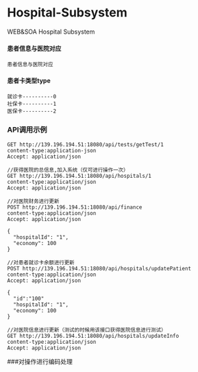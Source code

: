 # Hospital-Subsystem
WEB&amp;SOA Hospital Subsystem

#### 患者信息与医院对应
```
患者信息与医院对应
```

#### 患者卡类型type
```
就诊卡----------0
社保卡----------1
医保卡----------2
```

### API调用示例
```
GET http://139.196.194.51:18080/api/tests/getTest/1
content-type:application-json
Accept: application/json
```

```
//获得医院的总信息,加入系统（仅可进行操作一次）
GET http://139.196.194.51:18080/api/hospitals/1
content-type:application/json
Accept: application/json
```

```
//对医院财务进行更新
POST http://139.196.194.51:18080/api/finance
content-type:application/json
Accept: application/json

{
  "hospitalId": "1",
  "economy": 100
}
```

```
//对患者就诊卡余额进行更新
POST http://139.196.194.51:18080/api/hospitals/updatePatient
content-type:application/json
Accept: application/json

{
  "id":"100"
  "hospitalId": "1",
  "economy": 100
}
```

```
//对医院信息进行更新（测试的时候用该接口获得医院信息进行测试）
GET http://139.196.194.51:18080/api/hospitals/updateInfo
content-type:application/json
Accept: application/json
```

###对操作进行编码处理
```

```
